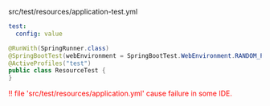 src/test/resources/application-test.yml
``` yaml
test:
  config: value
```

``` java
@RunWith(SpringRunner.class)
@SpringBootTest(webEnvironment = SpringBootTest.WebEnvironment.RANDOM_PORT)
@ActiveProfiles("test")
public class ResourceTest {
}
```

<span style="color:red">!! file 'src/test/resources/application.yml' cause failure in some IDE.</span>